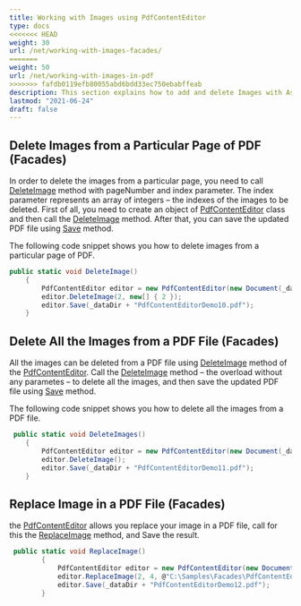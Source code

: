 ```yaml
---
title: Working with Images using PdfContentEditor
type: docs
<<<<<<< HEAD
weight: 30
url: /net/working-with-images-facades/
=======
weight: 50
url: /net/working-with-images-in-pdf
>>>>>>> fafdb0119efb80055abd6bdd33ec750ebabffeab
description: This section explains how to add and delete Images with Aspose.PDF Facades using PdfContentEditor Class.
lastmod: "2021-06-24"
draft: false
---
```


## Delete Images from a Particular Page of PDF (Facades)

In order to delete the images from a particular page, you need to call [DeleteImage](https://apireference.aspose.com/pdf/net/aspose.pdf.facades.pdfcontenteditor/deleteimage/methods/1) method with pageNumber and index parameter. The index parameter represents an array of integers – the indexes of the images to be deleted. First of all, you need to create an object of [PdfContentEditor](https://apireference.aspose.com/pdf/net/aspose.pdf.facades/pdfcontenteditor) class and then call the [DeleteImage](https://apireference.aspose.com/pdf/net/aspose.pdf.facades.pdfcontenteditor/deleteimage/methods/1) method. After that, you can save the updated PDF file using [Save](https://apireference.aspose.com/pdf/net/aspose.pdf/document/methods/save/index) method. 

The following code snippet shows you how to delete images from a particular page of PDF.

```csharp
public static void DeleteImage()
    {
        PdfContentEditor editor = new PdfContentEditor(new Document(_dataDir + "sample.pdf"));
        editor.DeleteImage(2, new[] { 2 });
        editor.Save(_dataDir + "PdfContentEditorDemo10.pdf");
    }
```

## Delete All the Images from a PDF File (Facades)

All the images can be deleted from a PDF file using [DeleteImage](https://apireference.aspose.com/pdf/net/aspose.pdf.facades.pdfcontenteditor/deleteimage/methods/1) method of the [PdfContentEditor](https://apireference.aspose.com/pdf/net/aspose.pdf.facades/pdfcontenteditor). Call the [DeleteImage](https://apireference.aspose.com/pdf/net/aspose.pdf.facades.pdfcontenteditor/deleteimage/methods/1) method – the overload without any parametes – to delete all the images, and then save the updated PDF file using [Save](https://apireference.aspose.com/pdf/net/aspose.pdf/document/methods/save/index) method. 

The following code snippet shows you how to delete all the images from a PDF file.

```csharp
 public static void DeleteImages()
    {
        PdfContentEditor editor = new PdfContentEditor(new Document(_dataDir + "sample.pdf"));
        editor.DeleteImage();
        editor.Save(_dataDir + "PdfContentEditorDemo11.pdf");
    }
```

## Replace Image in a PDF File (Facades)

the [PdfContentEditor](https://apireference.aspose.com/pdf/net/aspose.pdf.facades/pdfcontenteditor) allows you replace your image in a PDF file, call for this the [ReplaceImage](https://apireference.aspose.com/pdf/net/aspose.pdf.facades/pdfcontenteditor/methods/replaceimage) method, and Save the result.

```csharp
 public static void ReplaceImage()
        {
            PdfContentEditor editor = new PdfContentEditor(new Document(_dataDir + "sample_cats_dogs.pdf"));
            editor.ReplaceImage(2, 4, @"C:\Samples\Facades\PdfContentEditor\cat04.jpg");
            editor.Save(_dataDir + "PdfContentEditorDemo12.pdf");
        }
```
